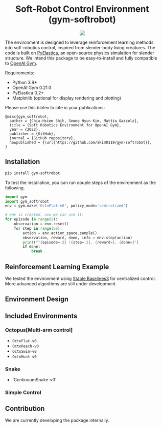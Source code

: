 <div align="center">
<h1> Soft-Robot Control Environment (gym-softrobot) </h1>
  <img src="https://github.com/skim0119/gym-softrobot/actions/workflows/main.yml/badge.svg">
</div>


The environment is designed to leverage reinforcement learning methods into soft-robotics control, inspired from slender-body living creatures.
The code is built on [PyElastica](https://github.com/GazzolaLab/PyElastica), an open-source physics simulation for slender structure.
We intend this package to be easy-to-install and fully compatible to [OpenAI Gym](https://github.com/openai/gym).

Requirements:
- Python 3.8+
- OpenAI Gym 0.21.0
- PyElastica 0.2+
- Matplotlib (optional for display rendering and plotting)

Please use this bibtex to cite in your publications:

```
@misc{gym_softrobot,
  author = {Chia-Hsien Shih, Seung Hyun Kim, Mattia Gazzola},
  title = {Soft Robotics Environment for OpenAI Gym},
  year = {2022},
  publisher = {GitHub},
  journal = {GitHub repository},
  howpublished = {\url{https://github.com/skim0119/gym-softrobot}},
}
```

## Installation

```bash
pip install gym-softrobot
```

To test the installation, you can run couple steps of the environment as the following.
```py
import gym 
import gym_softrobot
env = gym.make('OctoFlat-v0', policy_mode='centralized')

# env is created, now we can use it: 
for episode in range(2): 
    observation = env.reset()
    for step in range(50):
        action = env.action_space.sample() 
        observation, reward, done, info = env.step(action)
        print(f"{episode=:2} |{step=:2}, {reward=}, {done=}")
        if done:
            break
```

## Reinforcement Learning Example

We tested the environment using [Stable Baselines3](https://github.com/DLR-RM/stable-baselines3) for centralized control.
More advanced algorithms are still under development.

## Environment Design

## Included Environments

### Octopus[Multi-arm control]

- `OctoFlat-v0`
- `OctoReach-v0`
- `OctoSwim-v0`
- `OctoHunt-v0`

### Snake

- 'ContinuumSnake-v0'

### Simple Control

## Contribution

We are currently developing the package internally.

[badge-CI]: https://github.com/skim0119/gym-softrobot/actions/workflows/main.yml/badge.svg
